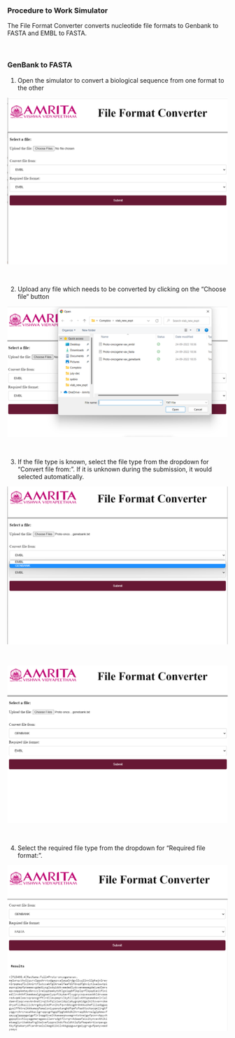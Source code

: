 ### Procedure to Work Simulator

The File Format Converter converts nucleotide file formats to Genbank to FASTA and EMBL to FASTA.

&nbsp;
### GenBank to FASTA
1.	Open the simulator to convert a biological sequence from one format to the other

<img src="images/11.png" title="" />

 &nbsp;

 
2.	Upload any file which needs to be converted by clicking on the “Choose file“ button

<img src="images/2.png" title="" />

 &nbsp;
 
3.	If the file type is known, select the file type from the dropdown for “Convert file from:”. If it is unknown during the submission, it would selected automatically.
 
<img src="images/3.png" title="" />

 &nbsp;
 
<img src="images/4.png" title="" />

 &nbsp;


4.	Select the required file type from the dropdown for “Required file format:”. 
 
 <img src="images/5.png" title="" />

 &nbsp;

